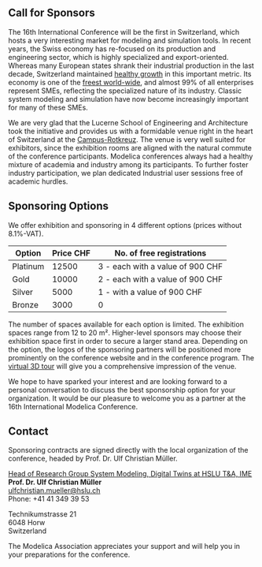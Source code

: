 ## Call for Sponsors
<!-- 
Please let us inform you about the opportunity to present yourself as sponsor and exhibitor of the next Modelica conference for Modelica and FMI as well as related standards.

##  On the upcoming conference -->

The 16th International Conference will be the first in Switzerland, which hosts a very interesting market for modeling and simulation tools. In recent years, the Swiss economy has re-focused on its production and engineering sector, which is highly specialized and export-oriented. Whereas many European states shrank their industrial production in the last decade, Switzerland maintained [healthy growth](https://www.focus-economics.com/country-indicator/switzerland/industry/) in this important metric. Its economy is one of the [freest world-wide](https://www.heritage.org/index/pages/country-pages/switzerland), and almost 99% of all enterprises represent SMEs, reflecting the specialized nature of its industry. Classic system modeling and simulation have now become increasingly important for many of these SMEs. 

We are very glad that the Lucerne School of Engineering and Architecture took the initiative and provides us with a formidable venue right in the heart of Switzerland at the [Campus-Rotkreuz](https://www.hslu.ch/en/lucerne-school-of-information-technology/campus/). The venue is very well suited for exhibitors, since the exhibition rooms are aligned with the natural commute of the conference participants. Modelica conferences always had a healthy mixture of academia and industry among its participants. To further foster industry participation, we plan dedicated Industrial user sessions free of academic hurdles. 

## Sponsoring Options

We offer exhibition and sponsoring in 4 different options (prices without 8.1%-VAT).

| Option | Price CHF | No. of free registrations |
|--------------|--------------|--------------|
| Platinum | 12500 | 3 - each with a value of 900 CHF |
| Gold | 10000 | 2 - each with a value of 900 CHF| 
| Silver | 5000 | 1 - with a value of 900 CHF| 
| Bronze | 3000 | 0 | 

<!-- - Platin:	12.500,00 CHF (includes 3 free registrations)
- Gold:	12.500,00 CHF (includes 2 free registrations)
- Silver:	5.000,00 CHF (includes 1 free registrations)
- Bronze:	3.000,00 CHF  -->

The number of spaces available for each option is limited. The exhibition spaces range from 12 to 20 m². Higher-level sponsors may choose their exhibition space first in order to secure a larger stand area. Depending on the option, the logos of the sponsoring partners will be positioned more prominently on the conference website and in the conference program. The [virtual 3D tour](https://dock.hslu.ch/rundgang/index.html?startscene=i) will give you a comprehensive impression of the venue. 

<!-- The exhibition area is located in a transit and recreation zone to ensure high visibility. Sponsorship of the conference is also possible without an exhibition area.    -->

We hope to have sparked your interest and are looking forward to a personal conversation to discuss the best sponsorship option for your organization. It would be our pleasure to welcome you as a partner at the 16th International Modelica Conference.

<!-- Places in each category are limited. High tiers earn the right to choose the location of their booth first and a larger booth space. Also, the presentation of the logos on the conference web page and in the conference program will be more prominent for high tiers. Attached you find a floor plan [Campus-Rotkreuz](https://www.hslu.ch/en/lucerne-school-of-information-technology/campus/) and a [virtual 3D tour](https://dock.hslu.ch/rundgang/index.html?startscene=i). This may help you get a first impression of the venue. -->

## Contact

Sponsoring contracts are signed directly with the local organization of the conference, headed by Prof. Dr. Ulf Christian Müller. 
<!-- He will be happy to answer your questions. If you are interested please contact: -->

[Head of Research Group System Modeling, Digital Twins at HSLU T&A, IME](https://www.hslu.ch/en/lucerne-school-of-engineering-architecture/about-us/organization/competence-centres-and-research-groups/engineering-and-technology/fluidmechanik-hydromaschinen/dynamische-stroemungs-und-prozesssimulationen/digital-twins/)   
**Prof. Dr. Ulf Christian Müller**   
ulfchristian.mueller@hslu.ch  
Phone: +41 41 349 39 53   

Technikumstrasse 21  
6048 Horw  
Switzerland  

The Modelica Association appreciates your support and will help you in your preparations for the conference. 
